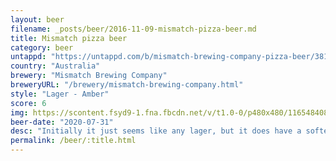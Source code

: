 ```yaml
---
layout: beer
filename: _posts/beer/2016-11-09-mismatch-pizza-beer.md
title: Mismatch pizza beer
category: beer
untappd: "https://untappd.com/b/mismatch-brewing-company-pizza-beer/3811575"
country: "Australia"
brewery: "Mismatch Brewing Company"
breweryURL: "/brewery/mismatch-brewing-company.html"
style: "Lager - Amber"
score: 6
img: https://scontent.fsyd9-1.fna.fbcdn.net/v/t1.0-0/p480x480/116548408_10158492318133745_2371315836247470071_o.jpg?_nc_cat=106&_nc_sid=0be424&_nc_ohc=fp0-I8MocLIAX-YKuYD&_nc_ht=scontent.fsyd9-1.fna&tp=6&oh=6f776bd26fcee1033dd8c95102a8e963&oe=5F932C6B
beer-date: "2020-07-31"
desc: "Initially it just seems like any lager, but it does have a softer mouthfeel. There’s nothing exciting the smell"
permalink: /beer/:title.html
---
```

